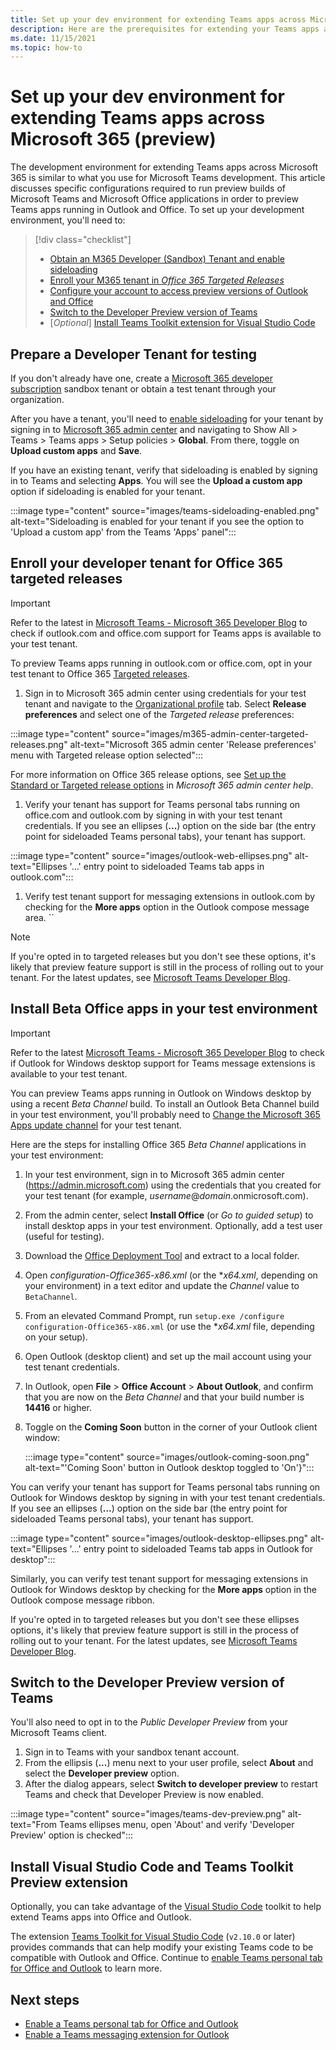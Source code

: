 ```yaml
---
title: Set up your dev environment for extending Teams apps across Microsoft 365
description: Here are the prerequisites for extending your Teams apps across Microsoft 365
ms.date: 11/15/2021
ms.topic: how-to
---
```

# Set up your dev environment for extending Teams apps across Microsoft 365 (preview)

The development environment for extending Teams apps across Microsoft 365 is similar to what you use for Microsoft Teams development. This article discusses specific configurations required to run preview builds of Microsoft Teams and Microsoft Office applications in order to preview Teams apps running in Outlook and Office. To set up your development environment, you'll need to:

> [!div class="checklist"]
> * [Obtain an M365 Developer (Sandbox) Tenant and enable sideloading](#prepare-a-developer-tenant-for-testing)
> * [Enroll your M365 tenant in *Office 365 Targeted Releases*](#enroll-your-developer-tenant-for-office-365-targeted-releases)
> * [Configure your account to access preview versions of Outlook and Office](#install-beta-office-apps-in-your-test-environment)
> * [Switch to the Developer Preview version of Teams](#switch-to-the-developer-preview-version-of-teams)
> * [*Optional*] [Install Teams Toolkit extension for Visual Studio Code](#install-visual-studio-code-and-teams-toolkit-preview-extension)

## Prepare a Developer Tenant for testing

If you don't already have one, create a [Microsoft 365 developer subscription](/office/developer-program/microsoft-365-developer-program-get-started) sandbox tenant or obtain a test tenant through your organization.

After you have a tenant, you'll need to [enable sideloading](/microsoftteams/platform/concepts/build-and-test/prepare-your-o365-tenant#enable-custom-teams-apps-and-turn-on-custom-app-uploading) for your tenant by signing in to [Microsoft 365 admin center](https://admin.microsoft.com) and navigating to Show All > Teams > Teams apps > Setup policies > **Global**.  From there, toggle on **Upload custom apps** and **Save**.

If you have an existing tenant, verify that sideloading is enabled by signing in to Teams and selecting **Apps**. You will see the **Upload a custom app** option if sideloading is enabled for your tenant.

:::image type="content" source="images/teams-sideloading-enabled.png" alt-text="Sideloading is enabled for your tenant if you see the option to 'Upload a custom app' from the Teams 'Apps' panel":::

## Enroll your developer tenant for Office 365 targeted releases

> [!IMPORTANT]
> Refer to the latest in [Microsoft Teams - Microsoft 365 Developer Blog](https://devblogs.microsoft.com/microsoft365dev/category/teams/) to check if outlook.com and office.com support for Teams apps is available to your test tenant.

To preview Teams apps running in outlook.com or office.com, opt in your test tenant to Office 365 [Targeted releases](/microsoft-365/admin/manage/release-options-in-office-365#targeted-release).

1. Sign in to Microsoft 365 admin center using credentials for your test tenant and navigate to the [Organizational profile](https://admin.microsoft.com/AdminPortal/Home?#/Settings/OrganizationProfile) tab. Select **Release preferences** and select one of the *Targeted release* preferences:

:::image type="content" source="images/m365-admin-center-targeted-releases.png" alt-text="Microsoft 365 admin center 'Release preferences' menu with Targeted release option selected":::

For more information on Office 365 release options, see [Set up the Standard or Targeted release options](/microsoft-365/admin/manage/release-options-in-office-365) in *Microsoft 365 admin center help*.

1. Verify your tenant has support for Teams personal tabs running on office.com and outlook.com by signing in with your test tenant credentials. If you see an ellipses (**...**) option on the side bar (the entry point for sideloaded Teams personal tabs), your tenant has support.

:::image type="content" source="images/outlook-web-ellipses.png" alt-text="Ellipses '...' entry point to sideloaded Teams tab apps in outlook.com":::

1. Verify test tenant support for messaging extensions in outlook.com by checking for the **More apps** option in the Outlook compose message area.
``

> [!NOTE]
> If you're opted in to targeted releases but you don't see these options, it's likely that preview feature support is still in the process of rolling out to your tenant. For the latest updates, see [Microsoft Teams Developer Blog](https://devblogs.microsoft.com/microsoft365dev/category/teams/).

## Install Beta Office apps in your test environment

> [!IMPORTANT]
> Refer to the latest [Microsoft Teams - Microsoft 365 Developer Blog](https://devblogs.microsoft.com/microsoft365dev/category/teams/) to check if Outlook for Windows desktop support for Teams message extensions is available to your test tenant.

You can preview Teams apps running in Outlook on Windows desktop by using a recent *Beta Channel* build. To install an Outlook Beta Channel build in your test environment, you'll probably need to [Change the Microsoft 365 Apps update channel](/deployoffice/change-update-channels?WT.mc_id=M365-MVP-5002016) for your test tenant.

Here are the steps for installing Office 365 *Beta Channel* applications in your test environment:

1. In your test environment, sign in to Microsoft 365 admin center (https://admin.microsoft.com) using the credentials that you created for your test tenant (for example, *username*@*domain*.onmicrosoft.com).
1. From the admin center, select **Install Office** (or *Go to guided setup*) to install desktop apps in your test environment. Optionally, add a test user (useful for testing).
1. Download the [Office Deployment Tool](https://www.microsoft.com/download/details.aspx?id=49117) and extract to a local folder.
1. Open *configuration-Office365-x86.xml* (or the **x64.xml*, depending on your environment) in a text editor and update the *Channel* value to `BetaChannel`.
1. From an elevated Command Prompt, run `setup.exe /configure configuration-Office365-x86.xml` (or use the **x64.xml* file, depending on your setup).
1. Open Outlook (desktop client) and set up the mail account using your test tenant credentials.
1. In Outlook, open **File** > **Office Account** > **About Outlook**, and confirm that you are now on the *Beta Channel* and that your build number is **14416** or higher.
1. Toggle on the **Coming Soon** button in the corner of your Outlook client window:

   :::image type="content" source="images/outlook-coming-soon.png" alt-text="'Coming Soon' button in Outlook desktop toggled to 'On'}":::

You can verify your tenant has support for Teams personal tabs running on Outlook for Windows desktop by signing in with your test tenant credentials. If you see an ellipses (**...**) option on the side bar (the entry point for sideloaded Teams personal tabs), your tenant has support.

:::image type="content" source="images/outlook-desktop-ellipses.png" alt-text="Ellipses '...' entry point to sideloaded Teams tab apps in Outlook for desktop":::

Similarly, you can verify test tenant support for messaging extensions in Outlook for Windows desktop by checking for the **More apps** option in the Outlook compose message ribbon.

If you're opted in to targeted releases but you don't see these ellipses options, it's likely that preview feature support is still in the process of rolling out to your tenant. For the latest updates, see [Microsoft Teams Developer Blog](https://devblogs.microsoft.com/microsoft365dev/category/teams/).

## Switch to the Developer Preview version of Teams

You'll also need to opt in to the *Public Developer Preview* from your Microsoft Teams client.

1. Sign in to Teams with your sandbox tenant account.
1. From the ellipsis (**...**) menu next to your user profile, select **About** and select the **Developer preview** option.
1. After the dialog appears, select **Switch to developer preview** to restart Teams and check that Developer Preview is now enabled.

:::image type="content" source="images/teams-dev-preview.png" alt-text="From Teams ellipses menu, open 'About' and verify 'Developer Preview' option is checked":::

## Install Visual Studio Code and Teams Toolkit Preview extension

Optionally, you can take advantage of the [Visual Studio Code](https://code.visualstudio.com/) toolkit to help extend Teams apps into Office and Outlook.

The extension [Teams Toolkit for Visual Studio Code](https://aka.ms/teams-toolkit) (`v2.10.0` or later) provides commands that can help modify your existing Teams code to be compatible with Outlook and Office. Continue to [enable Teams personal tab for Office and Outlook](extend-m365-teams-personal-tab.md) to learn more.

## Next steps

- [Enable a Teams personal tab for Office and Outlook](extend-m365-teams-personal-tab.md)
- [Enable a Teams messaging extension for Outlook](extend-m365-teams-message-extension.md)